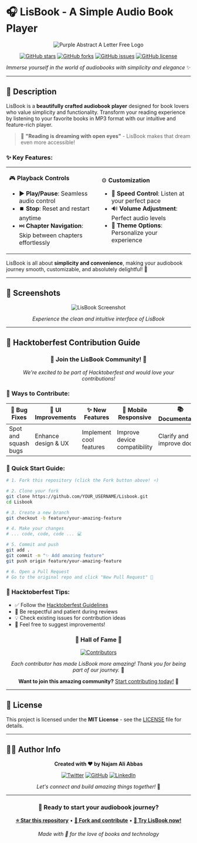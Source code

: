# 🎧 LisBook - A Simple Audio Book Player

<div align="center">

![Purple Abstract A Letter Free Logo](https://github.com/user-attachments/assets/3d283391-9e0c-4e34-b302-eb96ea4d159c)

[![GitHub stars](https://img.shields.io/github/stars/Ctoic/Lisbook?style=for-the-badge&color=yellow)](https://github.com/Ctoic/Lisbook/stargazers)
[![GitHub forks](https://img.shields.io/github/forks/Ctoic/Lisbook?style=for-the-badge&color=blue)](https://github.com/Ctoic/Lisbook/network)
[![GitHub issues](https://img.shields.io/github/issues/Ctoic/Lisbook?style=for-the-badge&color=red)](https://github.com/Ctoic/Lisbook/issues)
[![GitHub license](https://img.shields.io/github/license/Ctoic/Lisbook?style=for-the-badge&color=green)](https://github.com/Ctoic/Lisbook/blob/main/LICENSE)

*Immerse yourself in the world of audiobooks with simplicity and elegance* ✨

</div>

---

## 📖 Description

LisBook is a **beautifully crafted audiobook player** designed for book lovers who value simplicity and functionality. Transform your reading experience by listening to your favorite books in MP3 format with our intuitive and feature-rich player.

> 🌟 **"Reading is dreaming with open eyes"** - LisBook makes that dream even more accessible!

### ✨ Key Features:

<table>
<tr>
<td width="50%">

🎮 **Playback Controls**
- ▶️ **Play/Pause**: Seamless audio control
- ⏹️ **Stop**: Reset and restart anytime
- ⏭️ **Chapter Navigation**: Skip between chapters effortlessly

</td>
<td width="50%">

⚙️ **Customization**
- 🚀 **Speed Control**: Listen at your perfect pace
- 🔊 **Volume Adjustment**: Perfect audio levels
- 🎨 **Theme Options**: Personalize your experience

</td>
</tr>
</table>

LisBook is all about **simplicity and convenience**, making your audiobook journey smooth, customizable, and absolutely delightful! 🌈

---

## 📱 Screenshots

<div align="center">

![LisBook Screenshot](/Images/Lisbook-App-ScreeShot.jpg)

*Experience the clean and intuitive interface of LisBook*

</div>

---

## 🎃 Hacktoberfest Contribution Guide

<div align="center">

### 🎉 **Join the LisBook Community!** 🎉
*We're excited to be part of Hacktoberfest and would love your contributions!*

</div>

### 🚀 Ways to Contribute:

| 🐛 **Bug Fixes** | 🎨 **UI Improvements** | ✨ **New Features** | 📱 **Mobile Responsive** | 📚 **Documentation** |
|---|---|---|---|---|
| Spot and squash bugs | Enhance design & UX | Implement cool features | Improve device compatibility | Clarify and improve docs |

### 🔧 Quick Start Guide:

```bash
# 1. Fork this repository (click the Fork button above! ⭐)

# 2. Clone your fork
git clone https://github.com/YOUR_USERNAME/Lisbook.git
cd Lisbook

# 3. Create a new branch
git checkout -b feature/your-amazing-feature

# 4. Make your changes
# ... code, code, code ... 💻

# 5. Commit and push
git add .
git commit -m "✨ Add amazing feature"
git push origin feature/your-amazing-feature

# 6. Open a Pull Request
# Go to the original repo and click "New Pull Request" 🚀
```

### 🎯 Hacktoberfest Tips:

- ✅ Follow the [Hacktoberfest Guidelines](https://hacktoberfest.com/participation)
- 🤝 Be respectful and patient during reviews
- 💡 Check existing issues for contribution ideas
- 🎨 Feel free to suggest improvements!

<div align="center">

### 🏅 **Hall of Fame** 🏅

[![Contributors](https://contrib.rocks/image?repo=Ctoic/Lisbook)](https://github.com/Ctoic/Lisbook/graphs/contributors)

*Each contributor has made LisBook more amazing! Thank you for being part of our journey.* 💜

**Want to join this amazing community?** [Start contributing today!](#-hacktoberfest-contribution-guide) 🚀

</div>

---

## 📄 License

This project is licensed under the **MIT License** - see the [LICENSE](LICENSE) file for details.

---

## 👨‍💻 Author Info

<div align="center">

**Created with ❤️ by Najam Ali Abbas**

[![Twitter](https://img.shields.io/badge/Twitter-%40Ct0ic-1DA1F2?style=for-the-badge&logo=twitter&logoColor=white)](https://twitter.com/Ct0ic)
[![GitHub](https://img.shields.io/badge/GitHub-ctoic-181717?style=for-the-badge&logo=github&logoColor=white)](https://github.com/ctoic)
[![LinkedIn](https://img.shields.io/badge/LinkedIn-Ct0ic-0077B5?style=for-the-badge&logo=linkedin&logoColor=white)](https://www.linkedin.com/in/ct0ic/)

*Let's connect and build amazing things together!* 🤝

</div>

---

<div align="center">

### 🎯 **Ready to start your audiobook journey?** 

**[⭐ Star this repository](https://github.com/Ctoic/Lisbook)** • **[🍴 Fork and contribute](https://github.com/Ctoic/Lisbook/fork)** • **[📖 Try LisBook now!](#-lisbook---a-simple-audio-book-player)**

*Made with 💜 for the love of books and technology*

</div>
